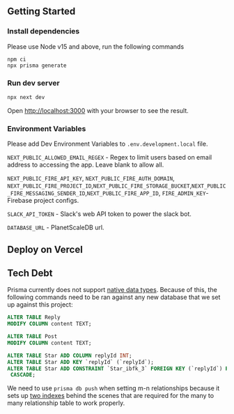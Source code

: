 ## Getting Started

### Install dependencies

Please use Node v15 and above, run the following commands

```
npm ci
npx prisma generate
```

### Run dev server

```bash
npx next dev
```

Open [http://localhost:3000](http://localhost:3000) with your browser to see the result.

### Environment Variables

Please add Dev Environment Variables to `.env.development.local` file.

`NEXT_PUBLIC_ALLOWED_EMAIL_REGEX` - Regex to limit users based on email address to accessing the app. Leave blank to allow all.

`NEXT_PUBLIC_FIRE_API_KEY`, `NEXT_PUBLIC_FIRE_AUTH_DOMAIN`, `NEXT_PUBLIC_FIRE_PROJECT_ID`,`NEXT_PUBLIC_FIRE_STORAGE_BUCKET`,`NEXT_PUBLIC_FIRE_MESSAGING_SENDER_ID`,`NEXT_PUBLIC_FIRE_APP_ID`, `FIRE_ADMIN_KEY`- Firebase project configs.

`SLACK_API_TOKEN` - Slack's web API token to power the slack bot.

`DATABASE_URL` - PlanetScaleDB url.

## Deploy on Vercel

## Tech Debt

Prisma currently does not support [native data types](https://github.com/prisma/prisma/issues/4713). Because of this, the following commands need to be ran against any new database that we set up against this project:

```SQL
ALTER TABLE Reply
MODIFY COLUMN content TEXT;

ALTER TABLE Post
MODIFY COLUMN content TEXT;

ALTER TABLE Star ADD COLUMN replyId INT;
ALTER TABLE Star ADD KEY `replyId` (`replyId`);
ALTER TABLE Star ADD CONSTRAINT `Star_ibfk_3` FOREIGN KEY (`replyId`) REFERENCES `Reply` (`id`) ON DELETE CASCADE ON UPDATE
 CASCADE;
```

We need to use `prisma db push` when setting m-n relationships because it sets up [two indexes](https://www.prisma.io/docs/concepts/components/prisma-schema/relations#conventions-for-relation-tables-in-implicit-m-n-relations) behind the scenes that are required for the many to many relationship table to work properly.
